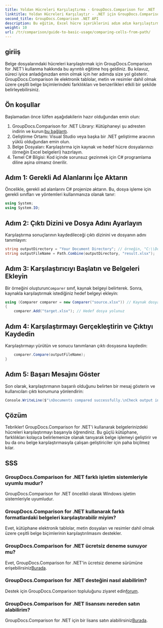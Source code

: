 ```yaml
---
title: Yoldan Hücreleri Karşılaştırma - GroupDocs.Comparison for .NET
linktitle: Yoldan Hücreleri Karşılaştır - .NET için GroupDocs.Comparison
second_title: GroupDocs.Comparison .NET API
description: Bu eğitim, Excel hücre içeriklerini adım adım karşılaştırma sürecini adım adım anlatarak geliştiricilerin belgeler arasındaki farklılıkları ve benzerlikleri etkili bir şekilde belirlemesini sağlayacaktır.
weight: 10
url: /tr/comparison/guide-to-basic-usage/comparing-cells-from-path/
---
```

## giriiş

Belge dosyalarındaki hücreleri karşılaştırmak için GroupDocs.Comparison for .NET'i kullanma hakkında bu ayrıntılı eğitime hoş geldiniz. Bu kılavuz, süreci iyice anladığınızdan emin olmak için her adımda size yol gösterir. GroupDocs.Comparison ile elektronik tablolar, metin ve resimler dahil olmak üzere çeşitli belge biçimlerindeki farklılıkları ve benzerlikleri etkili bir şekilde belirleyebilirsiniz.

## Ön koşullar

Başlamadan önce lütfen aşağıdakilerin hazır olduğundan emin olun:

1.  GroupDocs.Comparison for .NET Library: Kütüphaneyi şu adresten indirin ve kurun:[bu bağlantı](https://releases.groupdocs.com/comparison/net/).
2. Geliştirme Ortamı: Visual Studio veya başka bir .NET geliştirme aracının yüklü olduğundan emin olun.
3. Belge Dosyaları: Karşılaştırma için kaynak ve hedef hücre dosyalarınızı (örneğin Excel belgeleri) hazırlayın.
4. Temel C# Bilgisi: Kod içinde sorunsuz gezinmek için C# programlama diline aşina olmanız önerilir.

## Adım 1: Gerekli Ad Alanlarını İçe Aktarın

Öncelikle, gerekli ad alanlarını C# projenize aktarın. Bu, dosya işleme için gerekli sınıfları ve yöntemleri kullanmanıza olanak tanır:

```csharp
using System;
using System.IO;
```

## Adım 2: Çıktı Dizini ve Dosya Adını Ayarlayın

Karşılaştırma sonuçlarının kaydedileceği çıktı dizinini ve dosyanın adını tanımlayın:

```csharp
string outputDirectory = "Your Document Directory"; // örneğin, "C:\\Documents"
string outputFileName = Path.Combine(outputDirectory, "result.xlsx");
```

## Adım 3: Karşılaştırıcıyı Başlatın ve Belgeleri Ekleyin

 Bir örneğini oluşturun`Comparer` sınıf, kaynak belgeyi belirterek. Sonra, kaynakla karşılaştırmak istediğiniz hedef belgeyi ekleyin:

```csharp
using (Comparer comparer = new Comparer("source.xlsx")) // Kaynak dosyanızın yolu
{
    comparer.Add("target.xlsx"); // Hedef dosya yolunuz
```

## Adım 4: Karşılaştırmayı Gerçekleştirin ve Çıktıyı Kaydedin

Karşılaştırmayı yürütün ve sonucu tanımlanan çıktı dosyasına kaydedin:

```csharp
    comparer.Compare(outputFileName);
}
```

## Adım 5: Başarı Mesajını Göster

Son olarak, karşılaştırmanın başarılı olduğunu belirten bir mesaj gösterin ve kullanıcıları çıktı konumuna yönlendirin:

```csharp
Console.WriteLine($"\nDocuments compared successfully.\nCheck output in {outputDirectory}.");
```

## Çözüm

Tebrikler! GroupDocs.Comparison for .NET'i kullanarak belgelerinizdeki hücreleri karşılaştırmayı başarıyla öğrendiniz. Bu güçlü kütüphane, farklılıkları kolayca belirlemenize olanak tanıyarak belge işlemeyi geliştirir ve bu da onu belge karşılaştırmasıyla çalışan geliştiriciler için paha biçilmez kılar.

## SSS

### GroupDocs.Comparison for .NET farklı işletim sistemleriyle uyumlu mudur?

GroupDocs.Comparison for .NET öncelikli olarak Windows işletim sistemleriyle uyumludur.

### GroupDocs.Comparison for .NET kullanarak farklı formatlardaki belgeleri karşılaştırabilir miyim?

Evet, kütüphane elektronik tablolar, metin dosyaları ve resimler dahil olmak üzere çeşitli belge biçimlerinin karşılaştırılmasını destekler.

### GroupDocs.Comparison for .NET ücretsiz deneme sunuyor mu?

 Evet, GroupDocs.Comparison for .NET'in ücretsiz deneme sürümüne erişebilirsiniz[Burada](https://releases.groupdocs.com/).

### GroupDocs.Comparison for .NET desteğini nasıl alabilirim?

Destek için GroupDocs.Comparison topluluğunu ziyaret edin[forum](https://forum.groupdocs.com/c/comparison/12).

### GroupDocs.Comparison for .NET lisansını nereden satın alabilirim?

 GroupDocs.Comparison for .NET için bir lisans satın alabilirsiniz[Burada](https://purchase.groupdocs.com/buy).